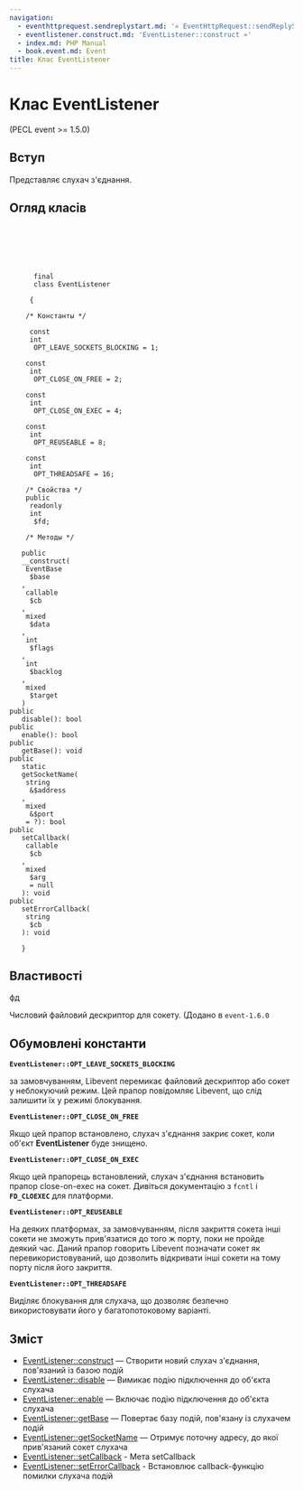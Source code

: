 ```yaml
---
navigation:
  - eventhttprequest.sendreplystart.md: '« EventHttpRequest::sendReplyStart'
  - eventlistener.construct.md: 'EventListener::construct »'
  - index.md: PHP Manual
  - book.event.md: Event
title: Клас EventListener
---
```

# Клас EventListener

(PECL event >= 1.5.0)

## Вступ

Представляє слухач з'єднання.

## Огляд класів

```classsynopsis

     
    
    
    
     
      final
      class EventListener
     
     {
    
    /* Константы */
    
     const
     int
      OPT_LEAVE_SOCKETS_BLOCKING = 1;

    const
     int
      OPT_CLOSE_ON_FREE = 2;

    const
     int
      OPT_CLOSE_ON_EXEC = 4;

    const
     int
      OPT_REUSEABLE = 8;

    const
     int
      OPT_THREADSAFE = 16;

    /* Свойства */
    public
     readonly
     int
      $fd;

    /* Методы */
    
   public
   __construct(    
    EventBase
     $base
   ,    
    callable
     $cb
   ,    
    mixed
     $data
   ,    
    int
     $flags
   ,    
    int
     $backlog
   ,    
    mixed
     $target
   )
public
   disable(): bool
public
   enable(): bool
public
   getBase(): void
public
   static
   getSocketName(
    string
     &$address
   , 
    mixed
     &$port
    = ?): bool
public
   setCallback(
    callable
     $cb
   , 
    mixed
     $arg
     = null
   ): void
public
   setErrorCallback(
    string
     $cb
   ): void

   }
```

## Властивості

фд

Числовий файловий дескриптор для сокету. (Додано в `event-1.6.0`

## Обумовлені константи

**`EventListener::OPT_LEAVE_SOCKETS_BLOCKING`**

за замовчуванням, Libevent перемикає файловий дескриптор або сокет у неблокуючий режим. Цей прапор повідомляє Libevent, що слід залишити їх у режимі блокування.

**`EventListener::OPT_CLOSE_ON_FREE`**

Якщо цей прапор встановлено, слухач з'єднання закриє сокет, коли об'єкт **EventListener** буде знищено.

**`EventListener::OPT_CLOSE_ON_EXEC`**

Якщо цей прапорець встановлений, слухач з'єднання встановить прапор close-on-exec на сокет. Дивіться документацію з `fcntl` і **`FD_CLOEXEC`** для платформи.

**`EventListener::OPT_REUSEABLE`**

На деяких платформах, за замовчуванням, після закриття сокета інші сокети не зможуть прив'язатися до того ж порту, поки не пройде деякий час. Даний прапор говорить Libevent позначати сокет як перевикористовуваний, що дозволить відкривати інші сокети на тому порту після його закриття.

**`EventListener::OPT_THREADSAFE`**

Виділяє блокування для слухача, що дозволяє безпечно використовувати його у багатопотоковому варіанті.

## Зміст

-   [EventListener::construct](eventlistener.construct.md) — Створити новий слухач з'єднання, пов'язаний із базою подій
-   [EventListener::disable](eventlistener.disable.md) — Вимикає подію підключення до об'єкта слухача
-   [EventListener::enable](eventlistener.enable.md) — Включає подію підключення до об'єкта слухача
-   [EventListener::getBase](eventlistener.getbase.md) — Повертає базу подій, пов'язану із слухачем подій
-   [EventListener::getSocketName](eventlistener.getsocketname.md) — Отримує поточну адресу, до якої прив'язаний сокет слухача
-   [EventListener::setCallback](eventlistener.setcallback.md) - Мета setCallback
-   [EventListener::setErrorCallback](eventlistener.seterrorcallback.md) - Встановлює callback-функцію помилки слухача подій

